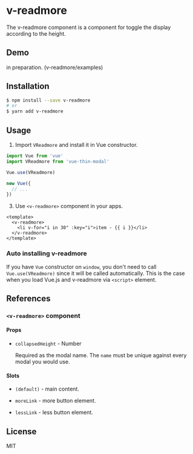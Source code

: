 # v-readmore

The v-readmore component is a component for toggle the display according to the height.

## Demo

in preparation. (v-readmore/examples)

## Installation

```bash
$ npm install --save v-readmore
# or
$ yarn add v-readmore
```

## Usage

1. Import `VReadmore` and install it in Vue constructor.

  ```js
  import Vue from 'vue'
  import VReadmore from 'vue-thin-modal'

  Vue.use(VReadmore)

  new Vue({
    // ...
  })
  ```

3. Use `<v-readmore>` component in your apps.

  ```vue
  <template>
    <v-readmore>
      <li v-for="i in 30" :key="i">item - {{ i }}</li>
    </v-readmore>
  </template>
  ```

### Auto installing v-readmore

If you have `Vue` constructor on `window`, you don't need to call `Vue.use(VReadmore)` since it will be called automatically. This is the case when you load Vue.js and v-readmore via `<script>` element.

## References

### `<v-readmore>` component

#### Props

* `collapsedHeight` - Number

  Required as the modal name. The `name` must be unique against every modal you would use.


#### Slots

* `(default)` - main content.

* `moreLink` - more button element.

* `lessLink` - less button element.

## License

MIT
